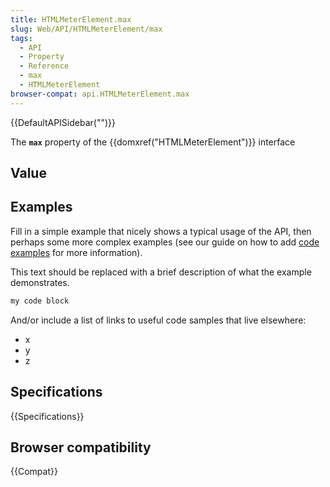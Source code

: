 ```yaml
---
title: HTMLMeterElement.max
slug: Web/API/HTMLMeterElement/max
tags:
  - API
  - Property
  - Reference
  - max
  - HTMLMeterElement
browser-compat: api.HTMLMeterElement.max
---
```

{{DefaultAPISidebar("")}}

The **`max`** property of the {{domxref("HTMLMeterElement")}} interface 

## Value



## Examples

Fill in a simple example that nicely shows a typical usage of the API, then perhaps some more complex examples (see our guide on how to add [code examples](/en-US/docs/MDN/Contribute/Structures/Code_examples) for more information).

This text should be replaced with a brief description of what the example demonstrates.

```js
my code block
```

And/or include a list of links to useful code samples that live elsewhere:

*   x
*   y
*   z

## Specifications

{{Specifications}}

## Browser compatibility

{{Compat}}


